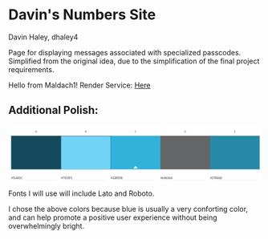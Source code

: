 # Davin's Numbers Site
Davin Haley, dhaley4

Page for displaying messages associated with specialized passcodes.
Simplified from the original idea, due to the simplification of the final project requirements.

Hello from Maldach1!
Render Service: [Here](https://sqc-project-dhaley4.onrender.com)

## Additional Polish:


![color palette](/colorPalette.png)

Fonts I will use will include Lato and Roboto.

I chose the above colors because blue is usually a very conforting color, and can help promote a positive user experience without being overwhelmingly bright.
